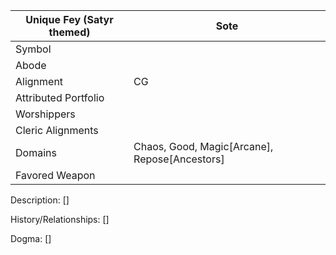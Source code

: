 | Unique Fey (Satyr themed) | Sote |
| --- | --- |
| Symbol |
| Abode |
| Alignment | CG | 
| Attributed Portfolio | |  
| Worshippers |  
| Cleric Alignments |
| Domains | Chaos, Good, Magic[Arcane], Repose[Ancestors] 
| Favored Weapon |

Description: 
    []

History/Relationships:
    []
    
Dogma: 
    []
